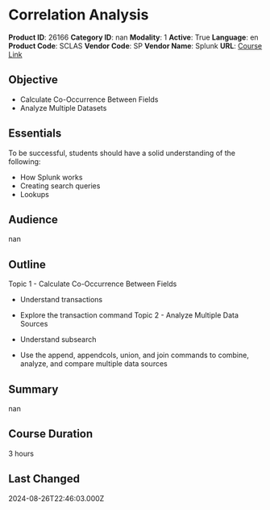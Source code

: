 # Correlation Analysis

**Product ID**: 26166
**Category ID**: nan
**Modality**: 1
**Active**: True
**Language**: en
**Product Code**: SCLAS
**Vendor Code**: SP
**Vendor Name**: Splunk
**URL**: [Course Link](https://www.fastlaneus.com/course/splunk-sclas)

## Objective
- Calculate Co-Occurrence Between Fields
- Analyze Multiple Datasets

## Essentials
To be successful, students should have a solid understanding of the following:


- How Splunk works
- Creating search queries
- Lookups

## Audience
nan

## Outline
Topic 1 - Calculate Co-Occurrence Between Fields


- Understand transactions
- Explore the transaction command
Topic 2 - Analyze Multiple Data Sources


- Understand subsearch
- Use the append, appendcols, union, and join commands to combine, analyze, and compare multiple data sources

## Summary
nan

## Course Duration
3 hours

## Last Changed
2024-08-26T22:46:03.000Z
